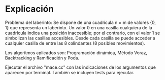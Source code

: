 <h1>Explicación</h1>

Problema del laberinto: Se dispone de una cuadrícula n × m de valores {0, 1} que representa un laberinto. Un valor 0 en una casilla cualquiera de la cuadrícula indica una posición inaccesible; por el contrario, con el valor 1 se simbolizan las casillas accesibles. Desde cada casilla se puede acceder a cualquier casilla de entre las 8 colindantes (8 posibles movimientos).

 Los algoritmos aplicados son: Programación dinámica, Método Voraz, Backtracking y Ramificación y Poda.

 Ejecutar el archivo "mace.cc" con las indicaciones de los argumentos que aparecen por terminal. También se incluyen tests para ejecutar.
